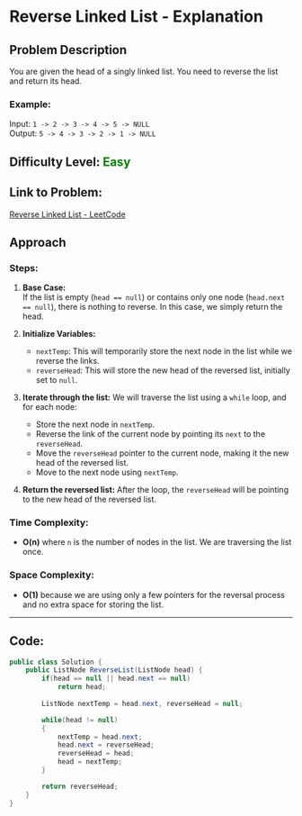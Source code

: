 # Reverse Linked List - Explanation

## Problem Description
You are given the head of a singly linked list. You need to reverse the list and return its head.

### Example:
Input: `1 -> 2 -> 3 -> 4 -> 5 -> NULL`  
Output: `5 -> 4 -> 3 -> 2 -> 1 -> NULL`

## Difficulty Level: <span style="color: green;">Easy</span>

## Link to Problem:  
[Reverse Linked List - LeetCode](https://leetcode.com/problems/reverse-linked-list/description/?envType=study-plan-v2&envId=leetcode-75)

## Approach

### Steps:
1. **Base Case:**  
   If the list is empty (`head == null`) or contains only one node (`head.next == null`), there is nothing to reverse. In this case, we simply return the head.

2. **Initialize Variables:**
   - `nextTemp`: This will temporarily store the next node in the list while we reverse the links.
   - `reverseHead`: This will store the new head of the reversed list, initially set to `null`.

3. **Iterate through the list:**
   We will traverse the list using a `while` loop, and for each node:
   - Store the next node in `nextTemp`.
   - Reverse the link of the current node by pointing its `next` to the `reverseHead`.
   - Move the `reverseHead` pointer to the current node, making it the new head of the reversed list.
   - Move to the next node using `nextTemp`.

4. **Return the reversed list:**
   After the loop, the `reverseHead` will be pointing to the new head of the reversed list.

### Time Complexity:
- **O(n)** where `n` is the number of nodes in the list. We are traversing the list once.

### Space Complexity:
- **O(1)** because we are using only a few pointers for the reversal process and no extra space for storing the list.

---

## Code:

```csharp
public class Solution {
    public ListNode ReverseList(ListNode head) {
        if(head == null || head.next == null)
            return head;
        
        ListNode nextTemp = head.next, reverseHead = null;

        while(head != null)
        {
            nextTemp = head.next;
            head.next = reverseHead;
            reverseHead = head;
            head = nextTemp;
        }

        return reverseHead;
    }
}
